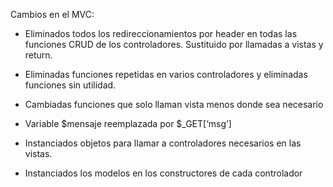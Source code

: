

Cambios en el MVC:

- Eliminados todos los redireccionamientos por header en todas las funciones CRUD de los controladores. Sustituido por llamadas a vistas y return.
    
- Eliminadas funciones repetidas en varios controladores y eliminadas funciones sin utilidad.
    
- Cambiadas funciones que solo llaman vista menos donde sea necesario
    
- Variable $mensaje reemplazada por $_GET[‘msg’]
    
- Instanciados objetos para llamar a controladores necesarios en las vistas.
    
- Instanciados los modelos en los constructores de cada controlador
    
